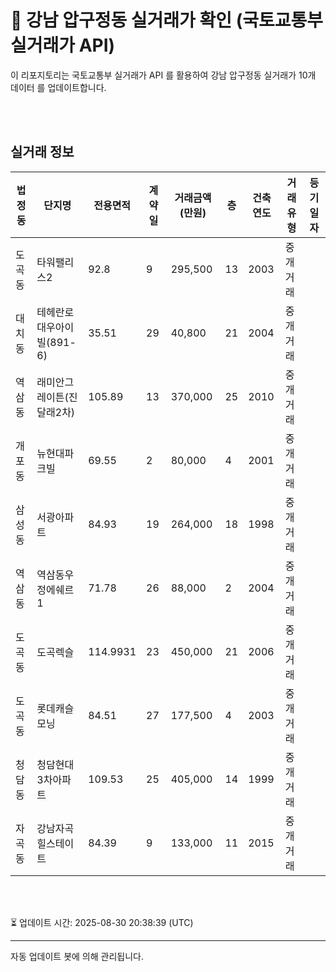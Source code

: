 
# 🚩 강남 압구정동 실거래가 확인 (국토교통부 실거래가 API)

이 리포지토리는 국토교통부 실거래가 API 를 활용하여 강남 압구정동 실거래가 10개 데이터 를 업데이트합니다.

<br>
<br>

## 실거래 정보
| 법정동 | 단지명 | 전용면적 | 계약일 | 거래금액(만원) | 층 | 건축연도 | 거래유형 | 등기일자 |
| --- | --- | --- | --- | --- | --- | --- | --- | --- |
| 도곡동 | 타워팰리스2 | 92.8 | 9 | 295,500 | 13 | 2003 | 중개거래 |  |
| 대치동 | 테헤란로대우아이빌(891-6) | 35.51 | 29 | 40,800 | 21 | 2004 | 중개거래 |  |
| 역삼동 | 래미안그레이튼(진달래2차) | 105.89 | 13 | 370,000 | 25 | 2010 | 중개거래 |  |
| 개포동 | 뉴현대파크빌 | 69.55 | 2 | 80,000 | 4 | 2001 | 중개거래 |  |
| 삼성동 | 서광아파트 | 84.93 | 19 | 264,000 | 18 | 1998 | 중개거래 |  |
| 역삼동 | 역삼동우정에쉐르1 | 71.78 | 26 | 88,000 | 2 | 2004 | 중개거래 |  |
| 도곡동 | 도곡렉슬 | 114.9931 | 23 | 450,000 | 21 | 2006 | 중개거래 |  |
| 도곡동 | 롯데캐슬모닝 | 84.51 | 27 | 177,500 | 4 | 2003 | 중개거래 |  |
| 청담동 | 청담현대3차아파트 | 109.53 | 25 | 405,000 | 14 | 1999 | 중개거래 |  |
| 자곡동 | 강남자곡 힐스테이트 | 84.39 | 9 | 133,000 | 11 | 2015 | 중개거래 |  |

<br>
<br>

⏳ 업데이트 시간: 2025-08-30 20:38:39 (UTC)

---
자동 업데이트 봇에 의해 관리됩니다.
    